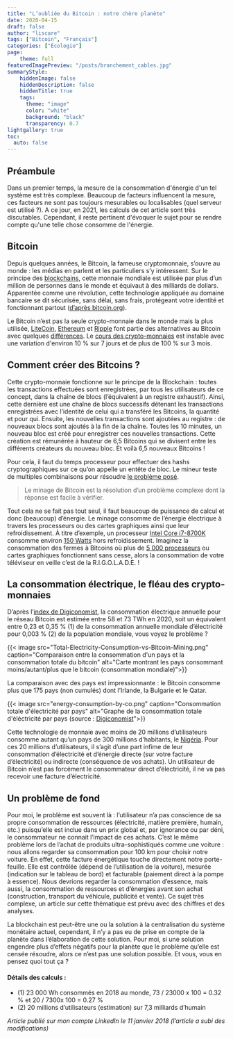 ```yaml
---
title: "L’oubliée du Bitcoin : notre chère planète"
date: 2020-04-15
draft: false
author: "liscare"
tags: ["Bitcoin", "Français"]
categories: ["Écologie"]
page:
    theme: full
featuredImagePreview: "/posts/branchement_cables.jpg"
summaryStyle:
    hiddenImage: false
    hiddenDescription: false
    hiddenTitle: true
    tags:
      theme: "image"
      color: "white"
      background: "black"
      transparency: 0.7
lightgallery: true
toc:
  auto: false
---
```


## Préambule

Dans un premier temps, la mesure de la consommation d'énergie d'un tel système est très complexe. Beaucoup de facteurs influencent la mesure, ces facteurs ne sont pas toujours mesurables ou localisables (quel serveur est utilisé ?). A ce jour, en 2021, les calculs de cet article sont très discutables. Cependant, il reste pertinent d'évoquer le sujet pour se rendre compte qu'une telle chose consomme de l'énergie.

## Bitcoin

Depuis quelques années, le Bitcoin, la fameuse cryptomonnaie, s’ouvre au monde : les médias en parlent et les particuliers s’y intéressent. Sur le principe des [blockchains](https://fr.wikipedia.org/wiki/Blockchain), cette monnaie mondiale est utilisée par plus d’un million de personnes dans le monde et équivaut à des milliards de dollars. Apparentée comme une révolution, cette technologie appliquée au domaine bancaire se dit sécurisée, sans délai, sans frais, protégeant votre identité et fonctionnant partout ([d’après bitcoin.org](https://bitcoin.org/fr/bitcoin-pour-particuliers)).

Le Bitcoin n’est pas la seule crypto-monnaie dans le monde mais la plus utilisée, [LiteCoin](https://litecoin.org/fr/), [Ethereum](https://www.ethereum.org/) et [Ripple](https://ripple.com/) font partie des alternatives au Bitcoin avec quelques [différences](https://www.cnbc.com/2017/12/14/bitcoin-ether-litecoin-ripple-differences-between-cryptocurrencies.html). Le [cours des crypto-monnaies](https://www.boursorama.com/bourse/devises/cryptomonnaies/) est instable avec une variation d'environ 10 % sur 7 jours et de plus de 100 % sur 3 mois.

## Comment créer des Bitcoins ?

Cette crypto-monnaie fonctionne sur le principe de la Blockchain : toutes les transactions effectuées sont enregistrées, par tous les utilisateurs de ce concept, dans la chaîne de blocs (l’équivalent à un registre exhaustif). Ainsi, cette dernière est une chaîne de blocs successifs détenant les transactions enregistrées avec l’identité de celui qui a transféré les Bitcoins, la quantité et pour qui. Ensuite, les nouvelles transactions sont ajoutées au registre : de nouveaux blocs sont ajoutés à la fin de la chaîne. Toutes les 10 minutes, un nouveau bloc est créé pour enregistrer ces nouvelles transactions. Cette création est rémunérée à hauteur de 6,5 Bitcoins qui se divisent entre les différents créateurs du nouveau bloc.
Et voilà 6,5 nouveaux Bitcoins !

Pour cela, il faut du temps processeur pour effectuer des hashs cryptographiques sur ce qu’on appelle un entête de bloc. Le mineur teste de multiples combinaisons pour résoudre [le problème posé](https://youtu.be/3lFPqYZqIG0).

> Le minage de Bitcoin est la résolution d’un problème complexe dont la réponse est facile à vérifier.

Tout cela ne se fait pas tout seul, il faut beaucoup de puissance de calcul et donc (beaucoup) d’énergie. Le minage consomme de l’énergie électrique à travers les processeurs ou des cartes graphiques ainsi que leur refroidissement. À titre d’exemple, un processeur [Intel Core i7-8700K](https://ark.intel.com/fr/products/126684/Intel-Core-i7-8700K-Processor-12M-Cache-up-to-4_70-GHz) consomme environ [150 Watts](http://www.guru3d.com/articles-pages/intel-core-i7-8700k-processor-review,5.html) hors refroidissement. Imaginez la consommation des fermes à Bitcoins où plus de [5 000 processeurs](http://www.parismatch.com/Actu/Economie/Cryptomonnaies-en-Islande-dans-une-ferme-de-bitcoins-1428995) ou cartes graphiques fonctionnent sans cesse, alors la consommation de votre téléviseur en veille c’est de la R.I.G.O.L.A.D.E. !

## La consommation électrique, le fléau des crypto-monnaies

D’après l’[index de Digiconomist](https://digiconomist.net/bitcoin-energy-consumption), la consommation électrique annuelle pour le réseau Bitcoin est estimée entre 58 et 73 TWh en 2020, soit un équivalent entre 0,23 et 0,35 % (1) de la consommation annuelle mondiale d’électricité pour 0,003 % (2) de la population mondiale, vous voyez le problème ?

{{< image src="Total-Electricity-Consumption-vs-Bitcoin-Mining.png" caption="Comparaison entre la consommation d'un pays et la consommation totale du bitcoin" alt="Carte montrant les pays consommant moins/autant/plus  que le bitcoin (consommation mondiale)">}}

La comparaison avec des pays est impressionnante : le Bitcoin consomme plus que 175 pays (non cumulés) dont l’Irlande, la Bulgarie et le Qatar.

{{< image src="energy-consumption-by-co.png" caption="Consommation totale d'électricité par pays" alt="Graphe de la consommation totale d'éléctricité par pays (source : [Digiconomist](https://digiconomist.net/bitcoin-energy-consumption)">}}

Cette technologie de monnaie avec moins de 20 millions d’utilisateurs consomme autant qu’un pays de 300 millions d’habitants, le [Nigéria](https://fr.wikipedia.org/wiki/Nigeria). Pour ces 20 millions d’utilisateurs, il s’agit d’une part infime de leur consommation d’électricité et d’énergie directe (sur votre facture d’électricité) ou indirecte (conséquence de vos achats). Un utilisateur de Bitcoin n’est pas forcément le consommateur direct d’électricité, il ne va pas recevoir une facture d’électricité.

## Un problème de fond

Pour moi, le problème est souvent là : l’utilisateur n’a pas conscience de sa propre consommation de ressources (électricité, matière première, humain, etc.) puisqu’elle est inclue dans un prix global et, par ignorance ou par déni, le consommateur ne connait l’impact de ces achats. C’est le même problème lors de l’achat de produits ultra-sophistiqués comme une voiture : nous allons regarder sa consommation pour 100 km pour choisir notre voiture. En effet, cette facture énergétique touche directement notre porte-feuille. Elle est contrôlée (dépend de l’utilisation de la voiture), mesurée (indication sur le tableau de bord) et facturable (paiement direct à la pompe à essence). Nous devrions regarder la consommation d’essence, mais aussi, la consommation de ressources et d’énergies avant son achat (construction, transport du véhicule, publicité et vente). Ce sujet très complexe, un article sur cette thématique est prévu avec des chiffres et des analyses.

La blockchain est peut-être une ou la solution à la centralisation du système monétaire actuel, cependant, il n’y a pas eu de prise en compte de la planète dans l’élaboration de cette solution. Pour moi, si une solution engendre plus d’effets négatifs pour la planète que le problème qu’elle est censée résoudre, alors ce n’est pas une solution possible. Et vous, vous en pensez quoi tout ça ?


#### Détails des calculs :
- (1) 23 000 Wh consommés en 2018 au monde, 73 / 23000 x 100 = 0.32 % et 20 / 7300x  100 = 0.27 %
- (2) 20 millions d’utilisateurs (estimation) sur 7,3 milliards d’humain

*Article publié sur mon compte LinkedIn le 11 janvier 2018 (l’article a subi des modifications)*